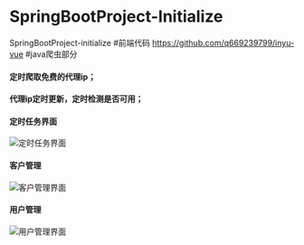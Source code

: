 # SpringBootProject-Initialize
SpringBootProject-initialize
#前端代码
 https://github.com/q669239799/inyu-vue
#java爬虫部分
 #### 定时爬取免费的代理ip；
 #### 代理ip定时更新，定时检测是否可用；
  
  #### 定时任务界面
  ![定时任务界面](https://jingo.oss-cn-beijing.aliyuncs.com/1.png)

    
  #### 客户管理
  ![客户管理界面](https://jingo.oss-cn-beijing.aliyuncs.com/2.png)
  
   #### 用户管理
  ![用户管理界面](https://jingo.oss-cn-beijing.aliyuncs.com/4.png)
  
 
